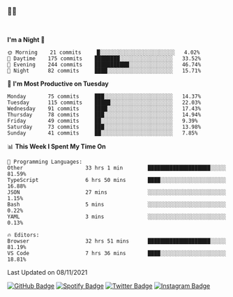 ### 🤙🍺

<!-- <a href="https://github-readme-stats.vercel.app/api?username=hzak2xx&count_private=true&show_icons=true&theme=dracula">
  <img align="center" src="https://github-readme-stats.vercel.app/api?username=hzak2xx&count_private=true&show_icons=true&theme=dracula" />
</a>
</br> -->
</br>

<!--START_SECTION:waka-->
**I'm a Night 🦉** 

```text
🌞 Morning    21 commits     █░░░░░░░░░░░░░░░░░░░░░░░░   4.02% 
🌆 Daytime    175 commits    ████████░░░░░░░░░░░░░░░░░   33.52% 
🌃 Evening    244 commits    ███████████░░░░░░░░░░░░░░   46.74% 
🌙 Night      82 commits     ████░░░░░░░░░░░░░░░░░░░░░   15.71%

```
📅 **I'm Most Productive on Tuesday** 

```text
Monday       75 commits     ███░░░░░░░░░░░░░░░░░░░░░░   14.37% 
Tuesday      115 commits    █████░░░░░░░░░░░░░░░░░░░░   22.03% 
Wednesday    91 commits     ████░░░░░░░░░░░░░░░░░░░░░   17.43% 
Thursday     78 commits     ███░░░░░░░░░░░░░░░░░░░░░░   14.94% 
Friday       49 commits     ██░░░░░░░░░░░░░░░░░░░░░░░   9.39% 
Saturday     73 commits     ███░░░░░░░░░░░░░░░░░░░░░░   13.98% 
Sunday       41 commits     ██░░░░░░░░░░░░░░░░░░░░░░░   7.85%

```


📊 **This Week I Spent My Time On** 

```text
💬 Programming Languages: 
Other                    33 hrs 1 min        ████████████████████░░░░░   81.59% 
TypeScript               6 hrs 50 mins       ████░░░░░░░░░░░░░░░░░░░░░   16.88% 
JSON                     27 mins             ░░░░░░░░░░░░░░░░░░░░░░░░░   1.15% 
Bash                     5 mins              ░░░░░░░░░░░░░░░░░░░░░░░░░   0.22% 
YAML                     3 mins              ░░░░░░░░░░░░░░░░░░░░░░░░░   0.13%

🔥 Editors: 
Browser                  32 hrs 51 mins      ████████████████████░░░░░   81.19% 
VS Code                  7 hrs 36 mins       ████░░░░░░░░░░░░░░░░░░░░░   18.81%

```


 Last Updated on 08/11/2021
<!--END_SECTION:waka-->

[![GitHub Badge](https://img.shields.io/badge/GitHub-100000?style=for-the-badge&logo=github&logoColor=white)](https://github.com/hzak2xx)
[![Spotify Badge](https://img.shields.io/badge/Spotify-1ED760?&style=for-the-badge&logo=spotify&logoColor=white)](https://open.spotify.com/user/uf90s6sbbh75a1mt44clkhkvf)
[![Twitter Badge](https://img.shields.io/badge/Twitter-1DA1F2?style=for-the-badge&logo=twitter&logoColor=white)](https://twitter.com/hzak2xx)
[![Instagram Badge](https://img.shields.io/badge/Instagram-E4405F?style=for-the-badge&logo=instagram&logoColor=white)](https://www.instagram.com/hzak2xx/)

